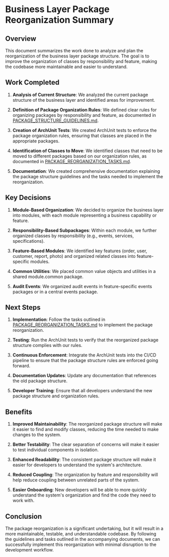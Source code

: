 # Business Layer Package Reorganization Summary

## Overview

This document summarizes the work done to analyze and plan the reorganization of the business layer package structure. The goal is to improve the organization of classes by responsibility and feature, making the codebase more maintainable and easier to understand.

## Work Completed

1. **Analysis of Current Structure**: We analyzed the current package structure of the business layer and identified areas for improvement.

2. **Definition of Package Organization Rules**: We defined clear rules for organizing packages by responsibility and feature, as documented in [PACKAGE_STRUCTURE_GUIDELINES.md](PACKAGE_STRUCTURE_GUIDELINES.md).

3. **Creation of ArchUnit Tests**: We created ArchUnit tests to enforce the package organization rules, ensuring that classes are placed in the appropriate packages.

4. **Identification of Classes to Move**: We identified classes that need to be moved to different packages based on our organization rules, as documented in [PACKAGE_REORGANIZATION_TASKS.md](PACKAGE_REORGANIZATION_TASKS.md).

5. **Documentation**: We created comprehensive documentation explaining the package structure guidelines and the tasks needed to implement the reorganization.

## Key Decisions

1. **Module-Based Organization**: We decided to organize the business layer into modules, with each module representing a business capability or feature.

2. **Responsibility-Based Subpackages**: Within each module, we further organized classes by responsibility (e.g., events, services, specifications).

3. **Feature-Based Modules**: We identified key features (order, user, customer, report, photo) and organized related classes into feature-specific modules.

4. **Common Utilities**: We placed common value objects and utilities in a shared module.common package.

5. **Audit Events**: We organized audit events in feature-specific events packages or in a central events package.

## Next Steps

1. **Implementation**: Follow the tasks outlined in [PACKAGE_REORGANIZATION_TASKS.md](PACKAGE_REORGANIZATION_TASKS.md) to implement the package reorganization.

2. **Testing**: Run the ArchUnit tests to verify that the reorganized package structure complies with our rules.

3. **Continuous Enforcement**: Integrate the ArchUnit tests into the CI/CD pipeline to ensure that the package structure rules are enforced going forward.

4. **Documentation Updates**: Update any documentation that references the old package structure.

5. **Developer Training**: Ensure that all developers understand the new package structure and organization rules.

## Benefits

1. **Improved Maintainability**: The reorganized package structure will make it easier to find and modify classes, reducing the time needed to make changes to the system.

2. **Better Testability**: The clear separation of concerns will make it easier to test individual components in isolation.

3. **Enhanced Readability**: The consistent package structure will make it easier for developers to understand the system's architecture.

4. **Reduced Coupling**: The organization by feature and responsibility will help reduce coupling between unrelated parts of the system.

5. **Easier Onboarding**: New developers will be able to more quickly understand the system's organization and find the code they need to work with.

## Conclusion

The package reorganization is a significant undertaking, but it will result in a more maintainable, testable, and understandable codebase. By following the guidelines and tasks outlined in the accompanying documents, we can successfully implement this reorganization with minimal disruption to the development workflow.